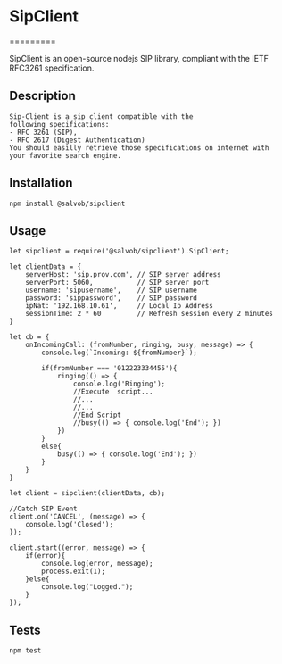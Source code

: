 # SipClient
=========

SipClient is an open-source nodejs SIP library, compliant with the IETF RFC3261 specification.

## Description

    Sip-Client is a sip client compatible with the
    following specifications:
    - RFC 3261 (SIP),
    - RFC 2617 (Digest Authentication)
    You should easilly retrieve those specifications on internet with
    your favorite search engine.

## Installation

  `npm install @salvob/sipclient`

## Usage

    let sipclient = require('@salvob/sipclient').SipClient;

    let clientData = {
        serverHost: 'sip.prov.com', // SIP server address
        serverPort: 5060,           // SIP server port
        username: 'sipusername',    // SIP username
        password: 'sippassword',    // SIP password
        ipNat: '192.168.10.61',     // Local Ip Address
        sessionTime: 2 * 60         // Refresh session every 2 minutes
    }

    let cb = {
        onIncomingCall: (fromNumber, ringing, busy, message) => {
            console.log(`Incoming: ${fromNumber}`);

            if(fromNumber === '012223334455'){
                ringing(() => { 
                    console.log('Ringing');
                    //Execute  script...
                    //...
                    //...
                    //End Script
                    //busy(() => { console.log('End'); })
                })
            }
            else{
                busy(() => { console.log('End'); })
            }
        }
    }

    let client = sipclient(clientData, cb);

    //Catch SIP Event
    client.on('CANCEL', (message) => {
        console.log('Closed');
    });

    client.start((error, message) => {
        if(error){
            console.log(error, message);
            process.exit(1);
        }else{
            console.log("Logged.");
        }
    });
  

## Tests

  `npm test`
